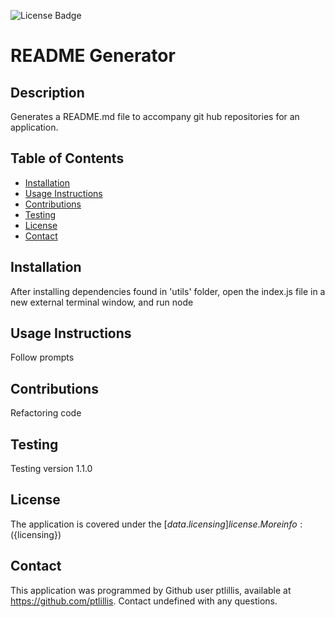 ![License Badge](https://licensebuttons.net/l/zero/1.0/80x15.png)

  # README Generator
  
  ## Description
  
  Generates a README.md file to accompany git hub repositories for an application.
  
  ## Table of Contents
  
  * [Installation](#install)
  * [Usage Instructions](#use)
  * [Contributions](#contribute)
  * [Testing](#test)
  * [License](#licensing)
  * [Contact](#contact)
  
  
  ## Installation

  After installing dependencies found in 'utils' folder, open the index.js file in a new external terminal window, and run node
  
  ## Usage Instructions

  Follow prompts

  ## Contributions

  Refactoring code

  ## Testing

  Testing version 1.1.0
  
  ## License

  The application is covered under the [${data.licensing}] license. More info: (${licensing})

  ## Contact

  This application was programmed by Github user ptlillis, available at https://github.com/ptlillis.
  Contact undefined with any questions.
  